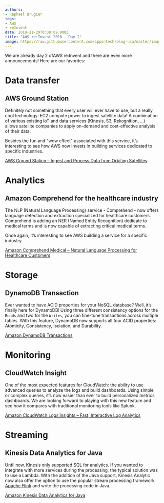 ```yaml
---
authors:
- Raphael Brugier
tags:
- AWS
- reInvent
date: 2018-11-29T0:08:09.000Z
title: "AWS re:Invent 2018 - Day 2"
image: https://raw.githubusercontent.com/ippontech/blog-usa/master/images/2018/11/reinvent2.jpeg
---
```


We are already day 2 ofAWS re:Invent and there are even more announcements!
Here are our favorites:

# Data transfer

## AWS Ground Station
Definitely not something that every user will ever have to use, but a really cool technology: EC2 compute power to ingest satellite data!
A combination of various existing IoT and data services (Kinesis, S3, Rekognition, …) allows satellite companies to apply on-demand and cost-effective analysis of their data.

Besides the fun and "wow effect" associated with this service, it’s interesting to see how AWS now invests in building services dedicated to specific industries. 

[AWS Ground Station – Ingest and Process Data from Orbiting Satellites](https://aws.amazon.com/blogs/aws/aws-ground-station-ingest-and-process-data-from-orbiting-satellites/)


# Analytics

## Amazon Comprehend for the healthcare industry

The NLP (Natural Language Processing) service - Comprehend - now offers language detection and extraction specialized for healthcare customers. Comprehend is adding an NER (Named Entity Recognition) dedicate to medical terms and is now capable of extracting critical medical terms.

Once again, it’s interesting to see AWS building a service for a specific industry.

[Amazon Comprehend Medical – Natural Language Processing for Healthcare Customers](https://aws.amazon.com/blogs/aws/amazon-comprehend-medical-natural-language-processing-for-healthcare-customers/)



# Storage

## DynamoDB Transaction

Ever wanted to have ACID properties for your NoSQL database? Well, it’s finally here for DynamoDB! Using three different consistency options for the `Reads` and two for the `Writes`, you can fine-tune transactions across multiple tables.
With this feature, DynamoDB now supports all four ACID properties: Atomicity, Consistency, Isolation, and Durability.

[Amazon DynamoDB Transactions](https://aws.amazon.com/fr/blogs/aws/new-amazon-dynamodb-transactions/)



# Monitoring

## CloudWatch Insight

One of the most expected features for CloudWatch: the ability to use advanced queries to analyze the logs and build dashboards. Using simple or complex queries, it’s now easier than ever to build personalized metrics dashboards. 
We are looking forward to playing with this new feature and see how it compares with traditional monitoring tools like Splunk.

[Amazon CloudWatch Logs Insights – Fast, Interactive Log Analytics](https://aws.amazon.com/fr/blogs/aws/new-amazon-cloudwatch-logs-insights-fast-interactive-log-analytics/)


# Streaming

## Kinesis Data Analytics for Java

Until now, Kinesis only supported SQL for analytics. If you wanted to integrate with more services during the processing, the typical solution was to use a Lambda. With the addition of the Java support, Kinesis Analytic now also offer the option to use the popular stream processing framework [Apache Flink](https://flink.apache.org/) and write the processing code in Java.

[Amazon Kinesis Data Analytics for Java](https://aws.amazon.com/fr/blogs/aws/new-amazon-kinesis-data-analytics-for-java/)